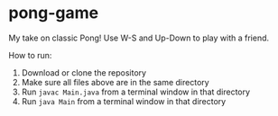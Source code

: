 # pong-game
My take on classic Pong! Use W-S and Up-Down to play with a friend.

How to run:
1. Download or clone the repository
2. Make sure all files above are in the same directory
3. Run ```javac Main.java``` from a terminal window in that directory
4. Run ```java Main``` from a terminal window in that directory
